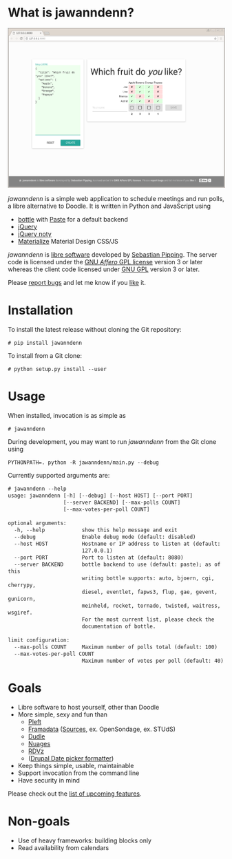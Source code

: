 # What is jawanndenn?

![Screenshot of poll creation in jawanndenn](jawanndenn-setup.png)

*jawanndenn* is a simple web application to schedule meetings and run polls, a libre alternative to Doodle.
It is written in Python and JavaScript using
* [bottle](http://bottlepy.org/docs/dev/) with [Paste](http://pythonpaste.org/) for a default backend
* [jQuery](http://jquery.com/)
* [jQuery noty](http://ned.im/noty/#/about)
* [Materialize](http://materializecss.com/) Material Design CSS/JS

*jawanndenn* is [libre software](https://www.gnu.org/philosophy/free-sw.en.html)
developed by [Sebastian Pipping](https://blog.hartwork.org/).
The server code is licensed under the [GNU *Affero* GPL license](https://www.gnu.org/licenses/agpl.en.html) version 3 or later
whereas the client code licensed under [GNU GPL](https://www.gnu.org/licenses/gpl.html) version 3 or later.

Please [report bugs](https://github.com/hartwork/jawanndenn/issues)
and let me know if you [like](mailto:sebastian@pipping.org) it.


# Installation

To install the latest release without cloning the Git repository:
```
# pip install jawanndenn
```

To install from a Git clone:
```
# python setup.py install --user
```


# Usage

When installed, invocation is as simple as
```
# jawanndenn
```

During development, you may want to run *jawanndenn* from the Git clone using
```
PYTHONPATH=. python -R jawanndenn/main.py --debug
```

Currently supported arguments are:
```
# jawanndenn --help
usage: jawanndenn [-h] [--debug] [--host HOST] [--port PORT]
                  [--server BACKEND] [--max-polls COUNT]
                  [--max-votes-per-poll COUNT]

optional arguments:
  -h, --help            show this help message and exit
  --debug               Enable debug mode (default: disabled)
  --host HOST           Hostname or IP address to listen at (default:
                        127.0.0.1)
  --port PORT           Port to listen at (default: 8080)
  --server BACKEND      bottle backend to use (default: paste); as of this
                        writing bottle supports: auto, bjoern, cgi, cherrypy,
                        diesel, eventlet, fapws3, flup, gae, gevent, gunicorn,
                        meinheld, rocket, tornado, twisted, waitress, wsgiref.
                        For the most current list, please check the
                        documentation of bottle.

limit configuration:
  --max-polls COUNT     Maximum number of polls total (default: 100)
  --max-votes-per-poll COUNT
                        Maximum number of votes per poll (default: 40)
```


# Goals

* Libre software to host yourself, other than Doodle
* More simple, sexy and fun than
  * [Pleft](https://github.com/sander/pleft)
  * [Framadata](https://framadate.org/)
    ([Sources](https://git.framasoft.org/framasoft/framadate), ex. OpenSondage, ex. STUdS)
  * [Dudle](https://dudle.inf.tu-dresden.de/)
  * [Nuages](https://nuages.domainepublic.net/)
  * [RDVz](https://sourceforge.net/projects/rdvz/)
  * ([Drupal Date picker formatter](http://alternativeto.net/software/date-picker-formatter-dudel-for-drupal/?license=opensource))
* Keep things simple, usable, maintainable
* Support invocation from the command line
* Have security in mind

Please check out the
[list of upcoming features](https://github.com/hartwork/jawanndenn/issues/created_by/hartwork).


# Non-goals

* Use of heavy frameworks: building blocks only
* Read availability from calendars
